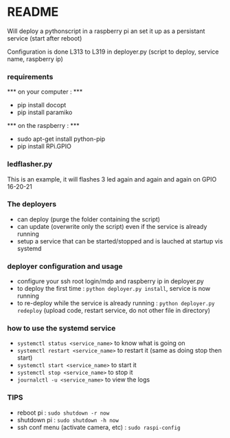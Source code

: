 # README #

Will deploy a pythonscript in a raspberry pi an set it up as a persistant service (start after reboot)

Configuration is done L313 to L319 in deployer.py (script to deploy, service name, raspberry ip)

### requirements ###

*** on your computer : ***

* pip install docopt
* pip install paramiko

*** on the raspberry : ***

* sudo apt-get install python-pip
* pip install RPi.GPIO

### ledflasher.py ###

This is an example, it will flashes 3 led again and again and again on GPIO 16-20-21

### The deployers ###

* can deploy (purge the folder containing the script)
* can update (overwrite only the script) even if the service is already running
* setup a service that can be started/stopped and is lauched at startup vis systemd

### deployer configuration and usage ###

* configure your ssh root login/mdp and raspberry ip in deployer.py 
* to deploy the first time : `python deployer.py install`, service is now running
* to re-deploy while the service is already running : `python deployer.py redeploy` (upload code, restart service, do not other file in directory)

### how to use the systemd service ###

* `systemctl status <service_name>` to know what is going on
* `systemctl restart <service_name>` to restart it (same as doing stop then start)
* `systemctl start <service_name>` to start it
* `systemctl stop <service_name>` to stop it
* `journalctl -u <service_name>` to view the logs

### TIPS ###

* reboot pi : `sudo shutdown -r now`
* shutdown pi : `sudo shutdown -h now`
* ssh conf menu (activate camera, etc) : `sudo raspi-config`